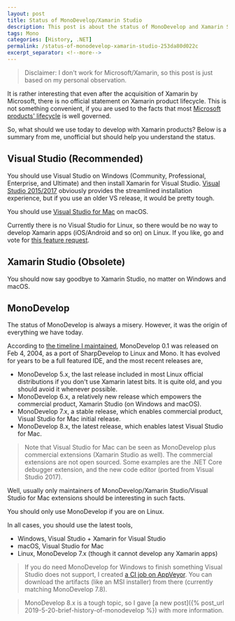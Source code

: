 ```yaml
---
layout: post
title: Status of MonoDevelop/Xamarin Studio
description: This post is about the status of MonoDevelop and Xamarin Studio.
tags: Mono
categories: [History, .NET]
permalink: /status-of-monodevelop-xamarin-studio-253da80d022c
excerpt_separator: <!--more-->
---
```


> Disclaimer: I don't work for Microsoft/Xamarin, so this post is just based on my personal observation.

It is rather interesting that even after the acquisition of Xamarin by Microsoft, there is no official statement on Xamarin product lifecycle. This is not something convenient, if you are used to the facts that most [Microsoft products' lifecycle](https://support.microsoft.com/en-ca/lifecycle/search) is well governed.

So, what should we use today to develop with Xamarin products? Below is a summary from me, unofficial but should help you understand the status.
<!--more-->

## Visual Studio (Recommended)

You should use Visual Studio on Windows (Community, Professional, Enterprise, and Ultimate) and then install Xamarin for Visual Studio. [Visual Studio 2015/2017](https://www.visualstudio.com/vs/whatsnew/) obviously provides the streamlined installation experience, but if you use an older VS release, it would be pretty tough.

You should use [Visual Studio for Mac](https://www.visualstudio.com/vs/visual-studio-mac/) on macOS.

Currently there is no Visual Studio for Linux, so there would be no way to develop Xamarin apps (iOS/Android and so on) on Linux. If you like, go and vote for [this feature request](https://visualstudio.uservoice.com/forums/121579-visual-studio-ide/suggestions/18433768-visual-studio-for-linux-os).

## Xamarin Studio (Obsolete)

You should now say goodbye to Xamarin Studio, no matter on Windows and macOS.

## MonoDevelop

The status of MonoDevelop is always a misery. However, it was the origin of everything we have today.

According to [the timeline I maintained](http://corefx.strikingly.com/), MonoDevelop 0.1 was released on Feb 4, 2004, as a port of SharpDevelop to Linux and Mono. It has evolved for years to be a full featured IDE, and the most recent releases are,

* MonoDevelop 5.x, the last release included in most Linux official distributions if you don't use Xamarin latest bits. It is quite old, and you should avoid it whenever possible.
* MonoDevelop 6.x, a relatively new release which empowers the commercial product, Xamarin Studio (on Windows and macOS).
* MonoDevelop 7.x, a stable release, which enables commercial product, Visual Studio for Mac initial release.
* MonoDevelop 8.x, the latest release, which enables latest Visual Studio for Mac.

> Note that Visual Studio for Mac can be seen as MonoDevelop plus commercial extensions (Xamarin Studio as well). The commercial extensions are not open sourced. Some examples are the .NET Core debugger extension, and the new code editor (ported from Visual Studio 2017).

Well, usually only maintainers of MonoDevelop/Xamarin Studio/Visual Studio for Mac extensions should be interesting in such facts.

You should only use MonoDevelop if you are on Linux.

In all cases, you should use the latest tools,

* Windows, Visual Studio + Xamarin for Visual Studio
* macOS, Visual Studio for Mac
* Linux, MonoDevelop 7.x (though it cannot develop any Xamarin apps)

> If you do need MonoDevelop for Windows to finish something Visual Studio does not support, I created [a CI job on AppVeyor](https://github.com/lextm/monodevelop-windows). You can download the artifacts (like an MSI installer) from there (currently matching MonoDevelop 7.8).

> MonoDevelop 8.x is a tough topic, so I gave [a new post]({% post_url 2019-5-20-brief-history-of-monodevelop %}) with more information.
